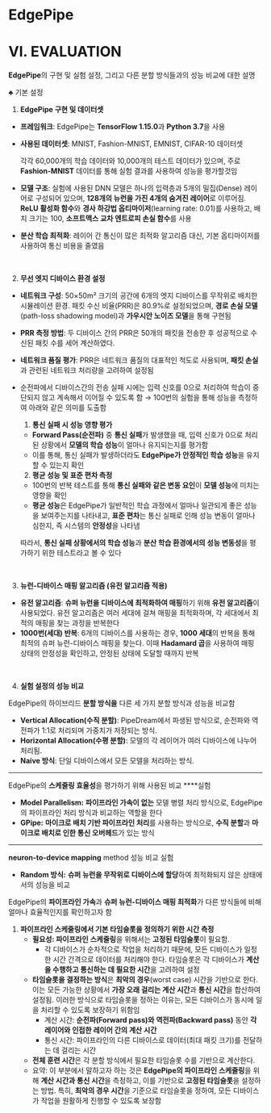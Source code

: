 # EdgePipe

# VI. EVALUATION

**EdgePipe**의 구현 및 실험 설정, 그리고 다른 분할 방식들과의 성능 비교에 대한 설명

♣ 기본 설정
    
1. **EdgePipe 구현 및 데이터셋**

- **프레임워크**: EdgePipe는 **TensorFlow 1.15.0**과 **Python 3.7**을 사용
- **사용된 데이터셋**: MNIST, Fashion-MNIST, EMNIST, CIFAR-10 데이터셋
    
    각각 60,000개의 학습 데이터와 10,000개의 테스트 데이터가 있으며, 주로 **Fashion-MNIST** 데이터를 통해 실험 결과를 사용하여 성능을 평가할것임
    
- **모델 구조**: 실험에 사용된 DNN 모델은 하나의 입력층과 5개의 밀집(Dense) 레이어로 구성되어 있으며, **128개의 뉴런을 가진 4개의 숨겨진 레이어**로 이루어짐. **ReLU 활성화 함수**와 **경사 하강법 옵티마이저**(learning rate: 0.01)를 사용하고, 배치 크기는 100, **소프트맥스 교차 엔트로피 손실 함수**를 사용
- **분산 학습 최적화**: 레이어 간 통신이 많은 최적화 알고리즘 대신, 기본 옵티마이저를 사용하여 통신 비용을 줄였음

<br>

2. **무선 엣지 디바이스 환경 설정**

- **네트워크 구성**: 50×50m² 크기의 공간에 6개의 엣지 디바이스를 무작위로 배치한 시뮬레이션 환경. 패킷 수신 비율(PRR)은 80.9%로 설정되었으며, **경로 손실 모델**(path-loss shadowing model)과 **가우시안 노이즈 모델**을 통해 구현됨
- **PRR 측정 방법**: 두 디바이스 간의 PRR은 50개의 패킷을 전송한 후 성공적으로 수신된 패킷 수를 세어 계산하였다.
- **네트워크 품질 평가**: PRR은 네트워크 품질의 대표적인 척도로 사용되며, **패킷 손실**과 관련된 네트워크 처리량을 고려하여 설정됨
- 순전파에서 디바이스간의 전송 실패 시에는 입력 신호를 0으로 처리하여 학습이 중단되지 않고 계속해서 이어질 수 있도록 함 → 100번의 실험을 통해 성능을 측정하여 아래와 같은 의미를 도출함
    
    1. **통신 실패 시 성능 영향 평가**
    
    - **Forward Pass(순전파)** 중 **통신 실패**가 발생했을 때, 입력 신호가 0으로 처리된 상황에서 **모델의 학습 성능**이 얼마나 유지되는지를 평가함
    - 이를 통해, 통신 실패가 발생하더라도 **EdgePipe가 안정적인 학습 성능**을 유지할 수 있는지 확인
    
    2. **평균 성능 및 표준 편차 측정**
    
    - 100번의 반복 테스트를 통해 **통신 실패와 같은 변동 요인**이 **모델 성능**에 미치는 영향을 확인
    - **평균 성능**은 EdgePipe가 일반적인 학습 과정에서 얼마나 일관되게 좋은 성능을 보여주는지를 나타내고, **표준 편차**는 통신 실패로 인해 성능 변동이 얼마나 심한지, 즉 시스템의 **안정성**을 나타냄
    
    따라서, **통신 실패 상황에서의 학습 성능**과 **분산 학습 환경에서의 성능 변동성**을 평가하기 위한 테스트라고 볼 수 있다

<br>    

3. **뉴런-디바이스 매핑 알고리즘 (유전 알고리즘 적용)**

- **유전 알고리즘**: **슈퍼 뉴런을 디바이스에 최적화하여 매핑**하기 위해 **유전 알고리즘**이 사용되었다. 유전 알고리즘은 여러 세대에 걸쳐 매핑을 최적화하며, 각 세대에서 최적의 매핑을 찾는 과정을 반복한다
- **1000번(세대) 반복**: 6개의 디바이스를 사용하는 경우, **1000 세대**의 반복을 통해 최적의 슈퍼 뉴런-디바이스 매핑을 찾는다. 이때 **Hadamard 곱**을 사용하여 매핑 상태의 안정성을 확인하고, 안정된 상태에 도달할 때까지 반복

<br>

4. **실험 설정의 성능 비교**

EdgePipe의 하이브리드 **분할 방식을** 다른 세 가지 분할 방식과 성능을 비교함

- **Vertical Allocation(수직 분할)**: PipeDream에서 파생된 방식으로, 순전파와 역전파가 1:1로 처리되며 가중치가 저장되는 방식.
- **Horizontal Allocation(수평 분할)**: 모델의 각 레이어가 여러 디바이스에 나누어 처리됨.
- **Naive 방식**: 단일 디바이스에서 모든 모델을 처리하는 방식.

---

EdgePipe의 **스케줄링 효율성**을 평가하기 위해 사용된 비교 ****실험

- **Model Parallelism:** **파이프라인 가속이 없는** 모델 병렬 처리 방식으로, EdgePipe의 파이프라인 처리 방식과 비교하는 역할을 한다
- **GPipe:** **마이크로 배치 기반 파이프라인 처리**를 사용하는 방식으로, **수직 분할**과 **마이크로 배치로 인한 통신 오버헤드**가 있는 방식

---

**neuron-to-device mapping** method 성능 비교 실험

- **Random 방식:** **슈퍼 뉴런을 무작위로 디바이스에 할당**하여 최적화되지 않은 상태에서의 성능을 비교

 EdgePipe의 **파이프라인 가속**과 **슈퍼 뉴런-디바이스 매핑 최적화**가 다른 방식들에 비해 얼마나 효율적인지를 확인하고자 함

1. **파이프라인 스케줄링에서 기본 타임슬롯을 정의하기 위한 시간 측정**
    - **필요성: 파이프라인 스케줄링**을 위해서는 **고정된 타임슬롯**이 필요함.
        - 각 디바이스가 순차적으로 작업을 처리하기 때문에, 모든 디바이스가 일정한 시간 간격으로 데이터를 처리해야 한다. 타임슬롯은 각 디바이스가 **계산을 수행하고 통신하는 데 필요한 시간**을 고려하여 설정
    - **타임슬롯을 결정하는 방식**은 **최악의 경우**(worst case) 시간을 기반으로 한다. 이는 모든 가능한 상황에서 **가장 오래 걸리는 계산 시간**과 **통신 시간**을 합산하여 설정됨. 이러한 방식으로 타임슬롯을 정하는 이유는, 모든 디바이스가 동시에 일을 처리할 수 있도록 보장하기 위함임
        - 계산 시간: **순전파(Forward pass)와 역전파(Backward pass)** 동안 **각 레이어와 인접한 레이어 간의 계산 시간**
        - 통신 시간: 파이프라인의 다른 디바이스로 데이터(최대 패킷 크기)를 전달하는 데 걸리는 시간
    - **전체 훈련 시간**은 각 분할 방식에서 필요한 타임슬롯 수를 기반으로 계산한다.
    - 요약: 
    이 부분에서 말하고자 하는 것은 **EdgePipe의 파이프라인 스케줄링**을 위해 **계산 시간과 통신 시간**을 측정하고, 이를 기반으로 **고정된 타임슬롯**을 설정하는 방법. 특히, **최악의 경우 시간**을 기준으로 타임슬롯을 정하여, 모든 디바이스가 작업을 원활하게 진행할 수 있도록 보장함

